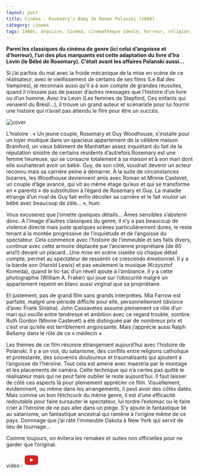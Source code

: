 ```yaml
---
layout: post
title: Cinéma - Rosemary’s Baby de Roman Polanski (1968)
category: cinema
tags: 1960s, angoisse, Cinéma, cinematheque ideale, horreur, religion, satanisme
---
```


**Parmi les classiques du cinéma de genre (ici celui d’angoisse et d’horreur), l’un des plus marquants est cette adaptation du livre d’Ira Levin (le Bébé de Rosemary). C’était avant les affaires Polanski aussi…**

Si j’ai parfois du mal avec la froide mécanique de la mise en scène de ce réalisateur, avec le vieillissement de certains de ses films (Le Bal des Vampires), je reconnais aussi qu’il a à son compte de grandes réussites, quand il n’essaie pas de passer d’autres messages que l’histoire d’un livre ou d’un homme. Avec Ira Levin (Les femmes de Stepford, Ces enfants qui venaient du Brésil…), il trouve un grand auteur et scénariste pour lui fournir une histoire qui n’avait pas attendu le film pour être un succès.

![cover](https://filedn.eu/llqi9IBxlYouGRXYG2xlROb/img/2020/rosemarybaby.jpg)

L’histoire : « Un jeune couple, Rosemary et Guy Woodhouse, s’installe pour un loyer modique dans un spacieux appartement de la célèbre maison Bramford, un vieux bâtiment de Manhattan assez inquiétant du fait de la réputation sinistre de certains résidents d’autrefois.Rosemary est une femme heureuse, qui se consacre totalement à sa maison et à son mari dont elle souhaiterait avoir un bébé. Guy, de son côté, voudrait devenir un acteur reconnu mais sa carrière peine à démarrer. À la suite de circonstances bizarres, les Woodhouse deviennent amis avec Roman et Minnie Castevet, un couple d’âge avancé, qui vit au même étage qu’eux et qui se transforme en « parents » de substitution à l’égard de Rosemary et Guy. La maladie étrange d’un rival de Guy fait enfin décoller sa carrière et le fait vouloir un bébé avec beaucoup de zèle… », hum.

Vous excuserez que j’omette quelques détails… Âmes sensibles s’abstenir donc. A l’image d’autres classiques du genre, il n’y a pas beaucoup de violence directe mais juste quelques scènes particulièrement dures, le reste tenant à la montée progressive de l’inquiétude et de l’angoisse du spectateur. Cela commence avec l’histoire de l’immeuble et ses faits divers, continue avec cette armoire déplacée par l’ancienne propriétaire (de 80 ans!!) devant un placard…Une mise en scène ciselée où chaque détail compte, permet au spectateur de ressentir ce crescendo émotionnel. Il y a la bande son (Harold Lewis) et pas seulement la musique (Krzysztof Komeda), quand le tic-tac d’un réveil ajoute à l’ambiance. Il y a cette photographie (William A. Fraker) qui joue sur l’obscurité malgré un appartement repeint en blanc aussi virginal que sa propriétaire.

Et justement, pas de grand film sans grands interprètes. Mia Farrow est parfaite, malgré une période difficile pour elle, personnellement (divorce d’avec Frank Sinatra). John Cassavetes assume pleinement ce rôle d’un mari qui oscille entre tendresse et ambition avec ce regard trouble, sombre. Ruth Gordon (Minnie Castevet) a été distinguée par de nombreux prix et c’est vrai qu’elle est terriblement angoissante. Mais j’apprécie aussi Ralph Bellamy dans le rôle de ce « médecin ».

Les thèmes de ce film résonne étrangement aujourd’hui avec l’histoire de Polanski. Il y a un viol, du satanisme, des conflits entre religions catholique et protestante, des souvenirs douloureux et traumatisants qui ajoutent à l’angoisse de l’héroïne. Tout cela est amené avec maestria par le montage et les placements de caméra. Cette technique qui n’a certes pas quitté le réalisateur mais qui ne peut faire oublier le reste aujourd’hui. Il faut laisser de côté ces aspects là pour pleinement apprécier ce film. Visuellement, évidemment, ou même dans les arrangements, il peut avoir des côtés datés. Mais comme un bon Hitchcock du même genre, il est d’une efficacité redoutable pour faire sursauter le spectateur, lui tordre l’estomac ou le faire crier à l’héroïne de ne pas aller dans un piège. S’y ajoute le fantastique lié au satanisme, un fantastique ancestral qui ramène à l’origine même de ce pays. Dommage que j’ai raté l’immeuble Dakota à New York qui servit de lieu de tournage…

Comme toujours, on évitera les remakes et suites non officielles pour ne garder que l’original.

video : [![video](/images/youtube.png)](https://youtu.be/BjpA6IH_Skc)
